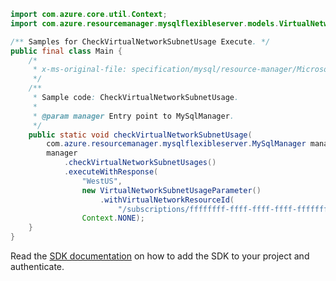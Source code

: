 ```java
import com.azure.core.util.Context;
import com.azure.resourcemanager.mysqlflexibleserver.models.VirtualNetworkSubnetUsageParameter;

/** Samples for CheckVirtualNetworkSubnetUsage Execute. */
public final class Main {
    /*
     * x-ms-original-file: specification/mysql/resource-manager/Microsoft.DBforMySQL/stable/2021-05-01/examples/CheckVirtualNetworkSubnetUsage.json
     */
    /**
     * Sample code: CheckVirtualNetworkSubnetUsage.
     *
     * @param manager Entry point to MySqlManager.
     */
    public static void checkVirtualNetworkSubnetUsage(
        com.azure.resourcemanager.mysqlflexibleserver.MySqlManager manager) {
        manager
            .checkVirtualNetworkSubnetUsages()
            .executeWithResponse(
                "WestUS",
                new VirtualNetworkSubnetUsageParameter()
                    .withVirtualNetworkResourceId(
                        "/subscriptions/ffffffff-ffff-ffff-ffff-ffffffffffff/resourceGroups/testrg/providers/Microsoft.Network/virtualNetworks/testvnet"),
                Context.NONE);
    }
}
```

Read the [SDK documentation](https://github.com/Azure/azure-sdk-for-java/blob/azure-resourcemanager-mysqlflexibleserver_1.0.0-beta.2/sdk/mysqlflexibleserver/azure-resourcemanager-mysqlflexibleserver/README.md) on how to add the SDK to your project and authenticate.
